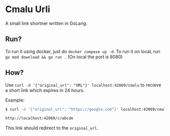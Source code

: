 # Cmalu Urli

A small link shortner written in GoLang.

## Run?
To run it using docker, just do `docker compose up -d`. To run it on local, run `go mod download && go run .` (On local the port is 8080)

## How?
Use `curl -d '{"original_url": "URL"}' localhost:42069/cmalu` to recieve a short link which expires in 24 hours.

Example: 
```bash
$ curl -d '{"original_url": "https://google.com"}' localhost:42069/cmalu

http://localhost:42069/c/abcde
```

This link should redirect to the `original_url`.